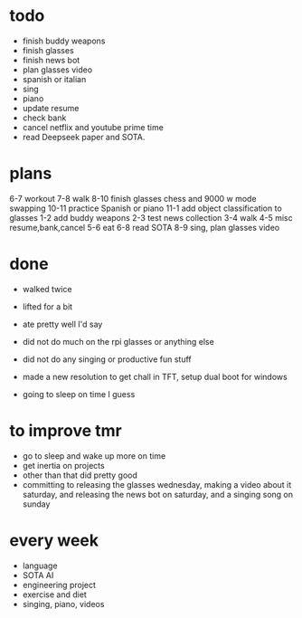 # todo
- finish buddy weapons
- finish glasses
- finish news bot
- plan glasses video
- spanish or italian
- sing
- piano
- update resume
- check bank
- cancel netflix and youtube prime time
- read Deepseek paper and SOTA.

# plans 
6-7 workout
7-8 walk
8-10 finish glasses chess and 9000 w mode swapping
10-11 practice Spanish or piano
11-1 add object classification to glasses
1-2 add buddy weapons
2-3 test news collection 
3-4 walk
4-5 misc resume,bank,cancel 
5-6 eat
6-8 read SOTA
8-9 sing, plan glasses video

# done 
- walked twice
- lifted for a bit
- ate pretty well I'd say

- did not do much on the rpi glasses or anything else
- did not do any singing or productive fun stuff
- made a new resolution to get chall in TFT, setup dual boot for windows

- going to sleep on time I guess

# to improve tmr
- go to sleep and wake up more on time
- get inertia on projects
- other than that did pretty good
- committing to releasing the glasses wednesday, making a video about it saturday, and releasing the news bot on saturday, and a singing song on sunday

# every week
- language
- SOTA AI
- engineering project
- exercise and diet
- singing, piano, videos
